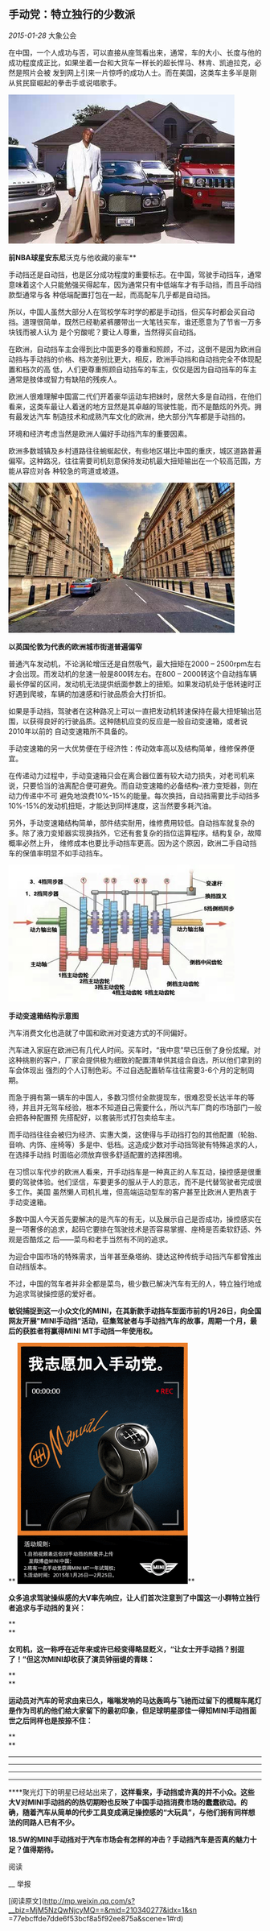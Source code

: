 ##  手动党：特立独行的少数派

_2015-01-28_ 大象公会

在中国，一个人成功与否，可以直接从座驾看出来，通常，车的大小、长度与他的成功程度成正比，如果坐着一台和大货车一样长的超长悍马、林肯、凯迪拉克，必然是照片会被
发到网上引来一片惊呼的成功人士。而在美国，这类车主多半是刚从贫民窟崛起的拳击手或说唱歌手。

![](_resources/手动党：特立独行的少数派image0.jpg)

**前NBA球星安东尼**沃克与他收藏的豪车**

  

手动挡还是自动挡，也是区分成功程度的重要标志。在中国，驾驶手动挡车，通常意味着这个人只能勉强买得起车，因为通常只有中低端车才有手动挡，而且手动挡款型通常与各
种低端配置打包在一起，而高配车几乎都是自动挡。

  

所以，中国人虽然大部分人在驾校学车时学的都是手动挡，但买车时都会买自动挡。道理很简单，既然已经勒紧裤腰带出一大笔钱买车，谁还愿意为了节省一万多块钱而被人认为
是个穷酸呢？要让人尊重，当然得买自动挡。

  

在欧洲，自动挡车主会得到比中国更多的尊重和照顾，不过，这倒不是因为欧洲自动挡与手动挡的价格、档次差别比更大，相反，欧洲手动挡和自动挡完全不体现配置和档次的高
低，人们更尊重照顾自动挡车的车主，仅仅是因为自动挡车的车主通常是肢体或智力有缺陷的残疾人。

  

欧洲人很难理解中国富二代们开着豪华运动车把妹时，居然大多是自动挡，在他们看来，这类车最让人着迷的地方显然是其卓越的驾驶性能，而不是酷炫的外壳。拥有最发达汽车
制造技术和成熟汽车文化的欧洲，绝大部分汽车都是手动挡的。

  

环境和经济考虑当然是欧洲人偏好手动挡汽车的重要因素。

  

欧洲多数城镇及乡村道路往往蜿蜒起伏，有些地区堪比中国的重庆，城区道路普遍偏窄。这种路况，往往需要司机刻意保持发动机最大扭矩输出在一个较高范围，方能从容应对各
种较急的弯道或坡道。

![](_resources/手动党：特立独行的少数派image1.jpg)

**以英国伦敦为代表的欧洲城市街道普遍偏窄**

  

普通汽车发动机，不论涡轮增压还是自然吸气，最大扭矩在2000 – 2500rpm左右才会出现。而发动机的怠速一般是800转左右。在800 –
2000转这个自动挡车辆最长停留的区间，发动机无法提供纸面参数上的扭矩。如果发动机处于低转速时正好遇到爬坡，车辆的加速感和行驶品质会大打折扣。

  

如果是手动挡，驾驶者在这种路况上可以一直把发动机转速保持在最大扭矩输出范围，以获得良好的行驶品质。这种随机应变的反应是一般自动变速箱，或者说2010年以前的
自动变速箱所不具备的。

  

手动变速箱的另一大优势便在于经济性：传动效率高以及结构简单，维修保养便宜。

  

在传递动力过程中，手动变速箱只会在离合器位置有较大动力损失，对老司机来说，只要恰当的油离配合便可避免。而自动变速箱的必备结构–液力变矩器，则在动力传递中不可
避免地浪费10%-15%的能量。每次换挡，自动挡需要比手动挡多10%-15%的发动机扭矩，才能达到同样速度，这当然要多耗汽油。

  

另外，手动变速箱结构简单，部件结实耐用，维修费用较低。自动挡车就复杂的多。除了液力变矩器实现换挡外，它还有套复杂的挡位运算程序。结构复杂，故障概率必然上升，
维修成本也要比手动挡车更高。因为这个原因，欧洲二手自动挡车的保值率明显不如手动挡车。

![](_resources/手动党：特立独行的少数派image2.jpg)

**手动变速箱结构示意图**

  

汽车消费文化也造就了中国和欧洲对变速方式的不同偏好。

  

汽车进入家庭在欧洲已有几代人时间。买车时，“我中意”早已压倒了身份炫耀。对这种挑剔的客户，厂家会提供极为细致的配置清单供其组合自选，所以他们拿到的车会体现出
强烈的个人订制色彩。不过自选配置轿车往往需要3-6个月的定制周期。

  

而急于拥有第一辆车的中国人，多数习惯付全款提现车，很难忍受长达半年的等待，并且并无驾车经验，根本不知道自己需要什么，所以汽车厂商的市场部门一般会把各种配置预
先搭配好，以套装形式打包卖给车主。

  

而手动挡往往会被归为经济、实惠大类，这使得与手动挡打包的其他配置（轮胎、音响、内饰、座椅等）多是中、低档。这造成少数对手动挡驾驶有特殊追求的人，在选择手动挡
时面临必须放弃很多舒适配置的选择困境。

  

在习惯以车代步的欧洲人看来，开手动挡车是一种真正的人车互动，操控感是很重要的驾驶体验。他们坚信，车要更多的服从于人的意志，而不是代替驾驶者完成很多工作。美国
虽然懒人司机扎堆，但高端运动型车的客户甚至比欧洲人更热衷于手动变速箱。

  

多数中国人今天首先要解决的是汽车的有无，以及展示自己是否成功，操控感实在是一项奢侈的追求，起码它要排在驾驶技术是否容易掌握、座椅是否柔软舒适、外观是否酷炫之
后——菜鸟和老手当然有不同的追求。

  

为迎合中国市场的特殊需求，当年甚至桑塔纳、捷达这种传统手动挡汽车都曾推出自动挡版本。

  

不过，中国的驾车者并非全都是菜鸟，极少数已解决汽车有无的人，特立独行地成为追求驾驶操控感的爱好者。

  

**敏锐捕捉到这一小众文化的MINI，在其新款手动挡车型面市前的1月26日，向全国网友开展"MINI手动挡”活动，征集驾驶者与手动挡汽车的故事，周期一个月，最后的获胜者将赢得MINI MT手动挡一年使用权。**

  

** ![](_resources/手动党：特立独行的少数派image3.)**

  

**众多追求驾驶操纵感的大V率先响应，让人们首次注意到了中国这一小群特立独行者追求与手动挡的复兴：**

**  
**

**女司机，这一称呼在近年来或许已经变得略显贬义，“让女士开手动挡？别逗了！”但这次MINI却收获了演员钟丽缇的青睐：**

  

**  
**

  

**运动员对汽车的苛求由来已久，嗡嗡发响的马达轰鸣与飞驰而过留下的模糊车尾灯是作为司机的他们给大家留下的最初印象，但足球明星邵佳一得知MINI手动挡面世之后同样也是按捺不住：**

**  
**

****  
****

****  
****

****聚光灯下的明星已经站出来了，**这样看来，手动挡或许真的并不小众。这些大V对MINI手动挡的的热切期盼也反映了中国手动挡消费市场的蠢蠢欲动。的确，随着汽车从简单的代步工具变成满足操控感的“大玩具”，与他们拥有同样想法的同路人已有不少。**  

  

**18.5W的MINI手动挡对于汽车市场会有怎样的冲击？手动挡汽车是否真的魅力十足？值得期待。**

阅读

__ 举报

[阅读原文](http://mp.weixin.qq.com/s?__biz=MjM5NzQwNjcyMQ==&mid=210340277&idx=1&sn
=77ebcffde7dde6f53bcf8a5f92ee875a&scene=1#rd)

